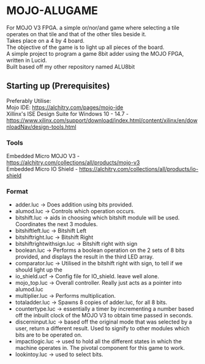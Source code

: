 # MOJO-ALUGAME
For MOJO V3 FPGA. a simple or/nor/and game where selecting a tile operates on that tile and that of the other tiles beside it.<br>
Takes place on a 4 by 4 board.<br>
The objective of the game is to light up all pieces of the board. <br>
A simple project to program a game 8bit adder using the MOJO FPGA, written in Lucid.<br>
Built based off my other repository named ALU8bit
## Starting up (Prerequisites)
Preferably Utilise:<br>
Mojo IDE: https://alchitry.com/pages/mojo-ide <br>
Xillinx's ISE Design Suite for Windows 10 - 14.7  - https://www.xilinx.com/support/download/index.html/content/xilinx/en/downloadNav/design-tools.html <br>
### Tools
Embedded Micro MOJO V3 - https://alchitry.com/collections/all/products/mojo-v3 <br>
Embedded Micro IO Shield - https://alchitry.com/collections/all/products/io-shield <br>
### Format
* adder.luc -> Does addition using bits provided.<br>
* alumod.luc -> Controls which operation occurs.<br>
* bitshift.luc -> aids in choosing which bitshift module will be used. Coordinates the next 3 modules.<br>
* bitshiftleft.luc -> Bitshift Left<br>
* bitshiftright.luc -> Bitshift Right<br>
* bitshiftrightwithsign.luc -> Bitshift right with sign<br>
* boolean.luc -> Performs a boolean operation on the 2 sets of 8 bits provided, and displays the result in the third LED array.<br>
* comparator.luc -> Utilised in the bitshift right with sign, to tell if we should light up the <br>
* io_shield.ucf -> Config file for IO_shield. leave well alone.<br>
* mojo_top.luc -> Overall controller. Really just acts as a pointer into alumod.luc<br>
* multiplier.luc -> Performs multiplication.<br>
* totaladder.luc -> Spawns 8 copies of adder.luc, for all 8 bits.<br>
* countertype.luc -> essentially a timer by incrementing a number based off the inbuilt clock of the MOJO V3 to obtain time passed in seconds.
* discerninput.luc -> based off the original mode that was selected by a user, return a different result. Used to signify to other modules which bits are to be operated on.
* impactlogic.luc -> used to hold all the different states in which the machine operates in. The pivotal component for this game to work.
* lookintoy.luc -> used to select bits.
